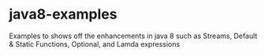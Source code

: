 # java8-examples
Examples to shows off the enhancements in java 8 such as Streams, Default &amp; Static Functions, Optional, and Lamda expressions

